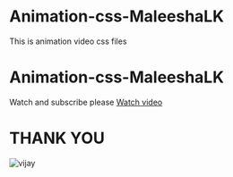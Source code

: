 # Animation-css-MaleeshaLK
This is animation video css files


# Animation-css-MaleeshaLK

Watch and subscribe please
<a href="https://youtu.be/5FEtgjNrLcY">Watch video</a>
  
# THANK YOU

![vijay](https://user-images.githubusercontent.com/78329721/135889814-11d386a7-5a42-467c-8070-f0602cafff98.png)
